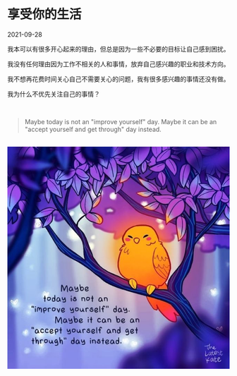 # 享受你的生活

2021-09-28


我本可以有很多开心起来的理由，但总是因为一些不必要的目标让自己感到困扰。

我没有任何理由因为工作不相关的人和事情，放弃自己感兴趣的职业和技术方向。

我不想再花费时间关心自己不需要关心的问题，我有很多感兴趣的事情还没有做。

我为什么不优先关注自己的事情？

<br>

> Maybe today is not an "improve yourself" day. Maybe it can be an "accept yourself and get through" day instead.

<br>

<img src="./享受你的生活/life.jpeg">

